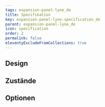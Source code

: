 ```yaml
---
tags: expansion-panel-lyne_de
title: Spezifikation
key: expansion-panel-lyne-specification_de
parent: expansion-panel-lyne_de
icon: specification
order: 2
permalink: false
eleventyExcludeFromCollections: true
---
```


## Design 

## Zustände

## Optionen


